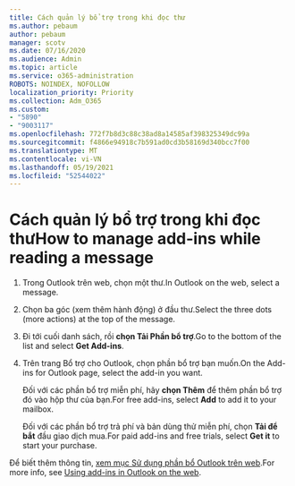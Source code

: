 ```yaml
---
title: Cách quản lý bổ trợ trong khi đọc thư
ms.author: pebaum
author: pebaum
manager: scotv
ms.date: 07/16/2020
ms.audience: Admin
ms.topic: article
ms.service: o365-administration
ROBOTS: NOINDEX, NOFOLLOW
localization_priority: Priority
ms.collection: Adm_O365
ms.custom:
- "5890"
- "9003117"
ms.openlocfilehash: 772f7b8d3c88c38ad8a14585af398325349dc99a
ms.sourcegitcommit: f4866e94918c7b591ad0cd3b58169d340bcc7f00
ms.translationtype: MT
ms.contentlocale: vi-VN
ms.lasthandoff: 05/19/2021
ms.locfileid: "52544022"
---
```

# <a name="how-to-manage-add-ins-while-reading-a-message"></a><span data-ttu-id="47821-102">Cách quản lý bổ trợ trong khi đọc thư</span><span class="sxs-lookup"><span data-stu-id="47821-102">How to manage add-ins while reading a message</span></span>

1. <span data-ttu-id="47821-103">Trong Outlook trên web, chọn một thư.</span><span class="sxs-lookup"><span data-stu-id="47821-103">In Outlook on the web, select a message.</span></span>
    
2. <span data-ttu-id="47821-104">Chọn ba góc (xem thêm hành động) ở đầu thư.</span><span class="sxs-lookup"><span data-stu-id="47821-104">Select the three dots (more actions) at the top of the message.</span></span>

3. <span data-ttu-id="47821-105">Đi tới cuối danh sách, rồi **chọn Tải Phần bổ trợ**.</span><span class="sxs-lookup"><span data-stu-id="47821-105">Go to the bottom of the list and select **Get Add-ins**.</span></span>
    
4. <span data-ttu-id="47821-106">Trên trang Bổ trợ cho Outlook, chọn phần bổ trợ bạn muốn.</span><span class="sxs-lookup"><span data-stu-id="47821-106">On the Add-ins for Outlook page, select the add-in you want.</span></span>
    
    <span data-ttu-id="47821-107">Đối với các phần bổ trợ miễn phí, hãy **chọn Thêm** để thêm phần bổ trợ đó vào hộp thư của bạn.</span><span class="sxs-lookup"><span data-stu-id="47821-107">For free add-ins, select **Add** to add it to your mailbox.</span></span>
    
    <span data-ttu-id="47821-108">Đối với các phần bổ trợ trả phí và bản dùng thử miễn phí, chọn **Tải để bắt** đầu giao dịch mua.</span><span class="sxs-lookup"><span data-stu-id="47821-108">For paid add-ins and free trials, select **Get it** to start your purchase.</span></span>
    
<span data-ttu-id="47821-109">Để biết thêm thông tin, [xem mục Sử dụng phần bổ Outlook trên web](https://support.microsoft.com/office/using-add-ins-in-outlook-on-the-web-8f2ce816-5df4-44a5-958c-f7f9d6dabdce).</span><span class="sxs-lookup"><span data-stu-id="47821-109">For more info, see [Using add-ins in Outlook on the web](https://support.microsoft.com/office/using-add-ins-in-outlook-on-the-web-8f2ce816-5df4-44a5-958c-f7f9d6dabdce).</span></span>